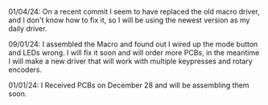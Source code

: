 01/04/24:
On a recent commit I seem to have replaced the old macro driver, and I don't know how to fix it, so I will be using the newest version as my daily driver.

09/01/24: I assembled the Macro and found out I wired up the mode button and LEDs wrong. 
I will fix it soon and will order more PCBs, in the meantime I will make a new driver that will work with multiple keypresses and rotary encoders.

01/01/24: I Received PCBs on December 28 and will be assembling them soon.
